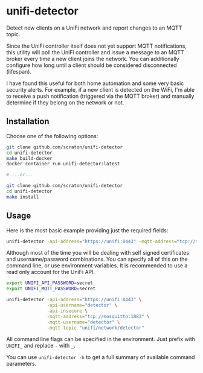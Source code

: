 unifi-detector
==============

Detect new clients on a UniFi network and report changes to an MQTT topic.

Since the UniFi controller itself does not yet support MQTT notifications, this utility will poll the UniFi controller and issue a message to an MQTT broker every time a new client joins the network. You can additionally configure how long until a client should be considered disconnected (lifespan).

I have found this useful for both home automation and some very basic security alerts. For example, if a new client is detected on the WiFi, I'm able to receive a push notification (triggered via the MQTT broker) and manually determine if they belong on the network or not.

## Installation

Choose one of the following options:

```bash
git clone github.com/scraton/unifi-detector
cd unifi-detector
make build-docker
docker container run unifi-detector:latest

# ...or...

git clone github.com/scraton/unifi-detector
cd unifi-detector
make install
```

## Usage

Here is the most basic example providing just the required fields:

```bash
unifi-detector -api-address="https://unifi:8443" -mqtt-address="tcp://mosquitto:1883" -mqtt-topic "unifi/network/detector"
```

Although most of the time you will be dealing with self signed certificates and username/password combinations. You can specify all of this on the command line, or use environment variables. It is recommended to use a read only account for the UniFi API.

```bash
export UNIFI_API_PASSWORD=secret
export UNIFI_MQTT_PASSWORD=secret

unifi-detector -api-address="https://unifi:8443" \
               -api-username="detector" \
               -api-insecure \
               -mqtt-address="tcp://mosquitto:1883" \
               -mqtt-username="detector" \
               -mqtt-topic "unifi/network/detector"
```

All command line flags can be specified in the environment. Just prefix with `UNIFI_` and replace `-` with `_`.

You can use `unifi-detector -h` to get a full summary of available command parameters.
